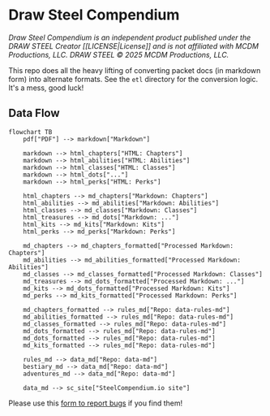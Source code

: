 # Draw Steel Compendium

_Draw Steel Compendium is an independent product published under the DRAW STEEL Creator [[LICENSE|License]] and is not affiliated with MCDM Productions, LLC. DRAW STEEL © 2025 MCDM Productions, LLC._

This repo does all the heavy lifting of converting packet docs (in markdown form) into alternate formats.  See the `etl`
directory for the conversion logic.  It's a mess, good luck!

## Data Flow

```mermaid
flowchart TB
    pdf["PDF"] --> markdown["Markdown"]
    
    markdown --> html_chapters["HTML: Chapters"]
    markdown --> html_abilities["HTML: Abilities"]
    markdown --> html_classes["HTML: Classes"]
    markdown --> html_dots["..."]
    markdown --> html_perks["HTML: Perks"]
    
    html_chapters --> md_chapters["Markdown: Chapters"]
    html_abilities --> md_abilities["Markdown: Abilities"]
    html_classes --> md_classes["Markdown: Classes"]
    html_treasures --> md_dots["Markdown: ..."]
    html_kits --> md_kits["Markdown: Kits"]
    html_perks --> md_perks["Markdown: Perks"]
    
    md_chapters --> md_chapters_formatted["Processed Markdown: Chapters"]
    md_abilities --> md_abilities_formatted["Processed Markdown: Abilities"]
    md_classes --> md_classes_formatted["Processed Markdown: Classes"]
    md_treasures --> md_dots_formatted["Processed Markdown: ..."]
    md_kits --> md_dots_formatted["Processed Markdown: Kits"]
    md_perks --> md_kits_formatted["Processed Markdown: Perks"]
    
    md_chapters_formatted --> rules_md["Repo: data-rules-md"]
    md_abilities_formatted --> rules_md["Repo: data-rules-md"]
    md_classes_formatted --> rules_md["Repo: data-rules-md"]
    md_dots_formatted --> rules_md["Repo: data-rules-md"]
    md_dots_formatted --> rules_md["Repo: data-rules-md"]
    md_kits_formatted --> rules_md["Repo: data-rules-md"]
    
    rules_md --> data_md["Repo: data-md"]
    bestiary_md --> data_md["Repo: data-md"]
    adventures_md --> data_md["Repo: data-md"]

    data_md --> sc_site["SteelCompendium.io site"]
```

Please use this [form to report bugs](https://docs.google.com/forms/d/e/1FAIpQLSc6m-pZ0NLt2EArE-Tcxr-XbAPMyhu40ANHJKtyRvvwBd2LSw/viewform?usp=sharing&ouid=105036387964900154878) if you find them!